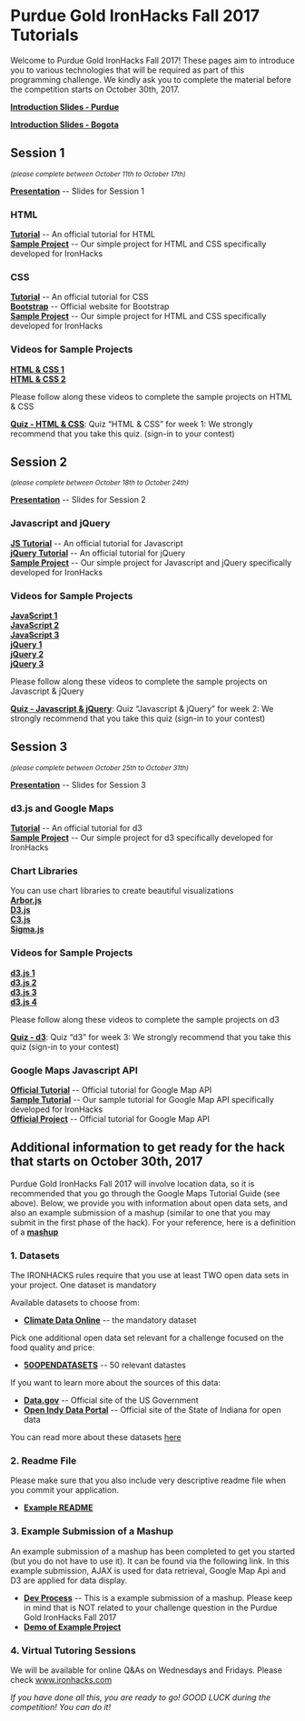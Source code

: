 # Purdue Gold IronHacks Fall 2017 Tutorials    

Welcome to Purdue Gold IronHacks Fall 2017! These pages aim to introduce you to various technologies that will be required as part of this programming challenge. We kindly ask you to complete the material before the competition starts on October 30th, 2017.

**[Introduction Slides - Purdue](https://www.dropbox.com/s/byi71e1dij5ljnt/3-7-2017_Purdue%20IronHacks%202017_Hack%20Introduction.pdf?dl=0)**

**[Introduction Slides - Bogota](https://www.dropbox.com/s/wxtj0885wsjwxua/3-2-2017_Purdue-UNAL%20IronHacks%202017_Hack%20Introduction.pdf?dl=0)**

## Session 1
<i><small>(please complete between October 11th to October 17th)</small></i>

**[Presentation](https://drive.google.com/open?id=1ROow9rDdBPrJkhUaoTVEoPvAm8mr1j7Xm4oaQH2u-d4)** -- Slides for Session 1
### HTML
**[Tutorial](http://www.w3schools.com/html)** -- An official tutorial for HTML<br>
**[Sample Project](session1/html&css)** -- Our simple project for HTML and CSS specifically developed for IronHacks<br>

### CSS
**[Tutorial](http://www.w3schools.com/css/)** -- An official tutorial for CSS<br>
**[Bootstrap](http://getbootstrap.com/)** -- Official website for Bootstrap<br>
**[Sample Project](session1/html&css)** -- Our simple project for HTML and CSS specifically developed for IronHacks<br>

### Videos for Sample Projects
**[HTML & CSS 1](https://www.youtube.com/watch?v=NgY0Cs09xyM&index=1&list=PLv0S1odRLm0YTt7EaxAQpiru6HJAymYJ-&t=572s)** <br>
**[HTML & CSS 2](https://www.youtube.com/watch?v=jYlHVKq7YKc&list=PLv0S1odRLm0YTt7EaxAQpiru6HJAymYJ-&index=2)** <br>

Please follow along these videos to complete the sample projects on HTML & CSS


**[Quiz - HTML & CSS](http://www.ironhacks.com/quizzes)**: Quiz “HTML & CSS” for week 1: We strongly recommend that you take this quiz. (sign-in to your contest)<br>

[^_^]: ### GitHub

[^_^]: You are required to submit code to our system using GitHub <br>


[^_^]: **[Getting started](session1/Github/Github-Tutorial.md)** -- A simple introduction for Git and GitHub, such as how to install and basic usage<br>
[^_^]: **[Understanding GIT](https://www.atlassian.com/git/tutorials/what-is-git)** -- A good tutorial for Git

[^_^]:_In this hack, we will create a git repository for every participant, and add them as collaborators to their respective repo. All code submissions should done through the said repository_

## Session 2
<small><i>(please complete between October 18th to October 24th)</i></small>

**[Presentation](https://drive.google.com/open?id=1OYDpDXJI_I0kP3_MwuqNwsVqt2wb_JwlGoz0Eo7id30)** -- Slides for Session 2

### Javascript and jQuery
**[JS Tutorial](http://www.w3schools.com/js/)** -- An official tutorial for Javascript<br>
**[jQuery Tutorial](http://www.w3schools.com/jquery/)** -- An official tutorial for jQuery<br>
**[Sample Project](session2/)** -- Our simple project for Javascript and jQuery specifically developed for IronHacks<br>

### Videos for Sample Projects
**[JavaScript 1](https://www.youtube.com/watch?v=AhDO3xLwuC0&list=PLv0S1odRLm0aNn1kgeswUMAkFhOqzEZee&index=1)** <br>
**[JavaScript 2](https://www.youtube.com/watch?v=24AZUg6YY6w&list=PLv0S1odRLm0aNn1kgeswUMAkFhOqzEZee&index=2)** <br>
**[JavaScript 3](https://www.youtube.com/watch?v=hl71lGLlbbg&list=PLv0S1odRLm0aNn1kgeswUMAkFhOqzEZee&index=3)** <br>
**[jQuery 1](https://www.youtube.com/watch?v=qIo_F5qI7Qk&list=PLv0S1odRLm0aNn1kgeswUMAkFhOqzEZee&index=4)** <br>
**[jQuery 2](https://www.youtube.com/watch?v=0mtZJTIq1LU&list=PLv0S1odRLm0aNn1kgeswUMAkFhOqzEZee&index=5)** <br>
**[jQuery 3](https://www.youtube.com/watch?v=m6VhtLLJiCQ&list=PLv0S1odRLm0aNn1kgeswUMAkFhOqzEZee&index=6)** <br>

Please follow along these videos to complete the sample projects on Javascript & jQuery

**[Quiz - Javascript & jQuery](http://www.ironhacks.com/quizzes)**: Quiz “Javascript & jQuery” for week 2: We strongly recommend that you take this quiz (sign-in to your contest)<br>

## Session 3
<small><i>(please complete between October 25th to October 31th)</i></small>

**[Presentation](https://docs.google.com/presentation/d/1paSzazJEQV3jkrPDvGyM6wKifaGgkZwWRotKwvwMNy0/edit?usp=sharing)** -- Slides for Session 3

### d3.js and Google Maps
**[Tutorial](https://github.com/d3/d3/wiki)** -- An official tutorial for d3<br>
**[Sample Project](session3/D3_tutorial)** -- Our simple project for d3 specifically developed for IronHacks<br>

### Chart Libraries
You can use chart libraries to create beautiful visualizations <br>
**[Arbor.js](http://arborjs.org)** <br>
**[D3.js](http://d3js.org)**<br>
**[C3.js](http://c3js.org)**<br>
**[Sigma.js](http://sigmajs.org)**<br>

### Videos for Sample Projects
**[d3.js 1](https://drive.google.com/open?id=0B-DRvJb6N3IiLXZDSFR2ZHF5NFE)** <br>
**[d3.js 2](https://drive.google.com/open?id=0B-DRvJb6N3IiYm5hclVxRk9pcEE)** <br>
**[d3.js 3](https://drive.google.com/open?id=0B-DRvJb6N3Iic25BWkJ5eXpNb1E)** <br>
**[d3.js 4](https://drive.google.com/open?id=0B-DRvJb6N3IiVno4eGZQNnItMnM)** <br>

Please follow along these videos to complete the sample projects on d3

**[Quiz - d3](http://www.ironhacks.com/quizzes)**: Quiz “d3” for week 3: We strongly recommend that you take this quiz (sign-in to your contest)<br>

### Google Maps Javascript API
**[Official Tutorial](https://developers.google.com/maps/documentation/javascript/tutorial)** -- Official tutorial for Google Map API<br>
**[Sample Tutorial](session3/GoogleMap/Google-Maps-Tutorial.md)** -- Our sample tutorial for Google Map API specifically developed for IronHacks<br>
**[Official Project](https://developers.google.com/maps/documentation/javascript/earthquakes)** -- Official tutorial for Google Map API<br>

## Additional information to get ready for the hack that starts on October 30th, 2017

Purdue Gold IronHacks Fall 2017 will involve location data, so it is recommended that you go through the Google Maps Tutorial Guide (see above). Below, we provide you with information about open data sets, and also an example submission of a mashup (similar to one that you may submit in the first phase of the hack). For your reference, here is a definition of a **[mashup](https://techterms.com/definition/mashup)**

### 1. Datasets

The IRONHACKS rules require that you use at least TWO open data sets in your project. One dataset is mandatory

Available datasets to choose from:
- **[Climate Data Online](https://www.ncdc.noaa.gov/cdo-web)** -- the mandatory dataset <br>

Pick one additional open data set relevant for a challenge focused on the food quality and price:
- **[50OPENDATASETS](https://www.dropbox.com/s/9zpulcf1k099445/verified%20datasets%20in%20new%20york.docx?dl=0)** -- 50 relevant datastes

If you want to learn more about the sources of this data:
- **[Data.gov](https://www.data.gov)** -- Official site of the US Government
- **[Open Indy Data Portal](http://data.indy.gov/)** -- Official site of the State of Indiana for open data

You can read more about these datasets [here](Datasets.md)

### 2. Readme File
Please make sure that you also include very descriptive readme file when you commit your application.
- **[Example README](readme_template)**

### 3. Example Submission of a Mashup   

An example submission of a mashup has been completed to get you started (but you do not have to use it). It can be found via the following link. In this example submission, AJAX is used for data retrieval, Google Map Api and D3 are applied for data display.

- **[Dev Process](sample_project)** -- This is a example submission of a mashup. Please keep in mind that is NOT related to your challenge question in the Purdue Gold IronHacks Fall 2017 <br>
- **[Demo of Example Project](http://cdn.rawgit.com/goldironhack/2017-Fall-Purdue-UNAL-IronHack-Tutorials/a5953244/sample_project/2017-Purdue-IronHacks-Tutorial-Project.html)**

### 4. Virtual Tutoring Sessions

We will be available for online Q&As on Wednesdays and Fridays. Please check www.ironhacks.com

<i>If you have done all this, you are ready to go! GOOD LUCK during the competition! You can do it! </i>
